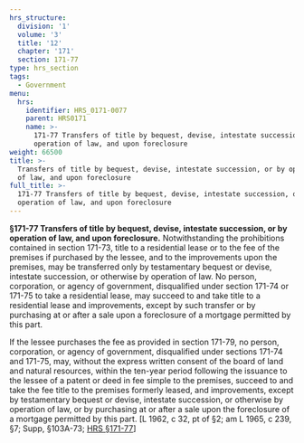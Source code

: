 ```yaml
---
hrs_structure:
  division: '1'
  volume: '3'
  title: '12'
  chapter: '171'
  section: 171-77
type: hrs_section
tags:
  - Government
menu:
  hrs:
    identifier: HRS_0171-0077
    parent: HRS0171
    name: >-
      171-77 Transfers of title by bequest, devise, intestate succession, or by
      operation of law, and upon foreclosure
weight: 66500
title: >-
  Transfers of title by bequest, devise, intestate succession, or by operation
  of law, and upon foreclosure
full_title: >-
  171-77 Transfers of title by bequest, devise, intestate succession, or by
  operation of law, and upon foreclosure
---
```

**§171-77 Transfers of title by bequest, devise, intestate succession, or by operation of law, and upon foreclosure.** Notwithstanding the prohibitions contained in section 171-73, title to a residential lease or to the fee of the premises if purchased by the lessee, and to the improvements upon the premises, may be transferred only by testamentary bequest or devise, intestate succession, or otherwise by operation of law. No person, corporation, or agency of government, disqualified under section 171-74 or 171-75 to take a residential lease, may succeed to and take title to a residential lease and improvements, except by such transfer or by purchasing at or after a sale upon a foreclosure of a mortgage permitted by this part.

If the lessee purchases the fee as provided in section 171-79, no person, corporation, or agency of government, disqualified under sections 171-74 and 171-75, may, without the express written consent of the board of land and natural resources, within the ten-year period following the issuance to the lessee of a patent or deed in fee simple to the premises, succeed to and take the fee title to the premises formerly leased, and improvements, except by testamentary bequest or devise, intestate succession, or otherwise by operation of law, or by purchasing at or after a sale upon the foreclosure of a mortgage permitted by this part. [L 1962, c 32, pt of §2; am L 1965, c 239, §7; Supp, §103A-73; [HRS §171-77](/title-12/chapter-171/section-171-77/)]